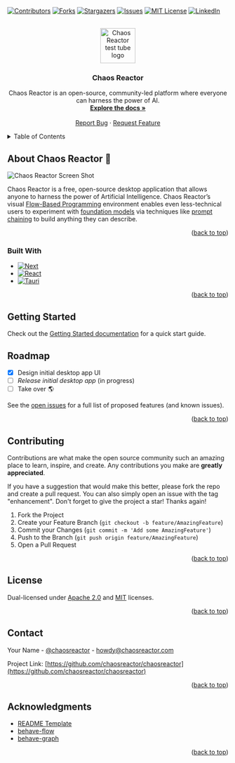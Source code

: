 <!-- Improved compatibility of back to top link: See: https://github.com/othneildrew/Best-README-Template/pull/73 -->

<a name="readme-top"></a>

<!-- PROJECT SHIELDS -->
<!--
*** We're using markdown "reference style" links for readability.
*** Reference links are enclosed in brackets [ ] instead of parentheses ( ).
*** See the bottom of this document for the declaration of the reference variables
*** for contributors-url, forks-url, etc. This is an optional, concise syntax you may use.
*** https://www.markdownguide.org/basic-syntax/#reference-style-links
-->

[![Contributors][contributors-shield]][contributors-url]
[![Forks][forks-shield]][forks-url]
[![Stargazers][stars-shield]][stars-url]
[![Issues][issues-shield]][issues-url]
[![MIT License][license-shield]][license-url]
[![LinkedIn][linkedin-shield]][linkedin-url]

<!-- PROJECT LOGO -->
<br />
<div align="center">
  <a href="https://chaosreactor.com">
    <img src="https://github.com/chaosreactor/chaosreactor/raw/main/libs/ui/src/lib/test-tube.png" alt="Chaos Reactor test tube logo" width="80" height="80">
  </a>

<h3 align="center">Chaos Reactor</h3>

  <p align="center">
    Chaos Reactor is an open-source, community-led platform where everyone can harness the power of AI.
    <br />
    <a href="https://docs.chaosreactor.com"><strong>Explore the docs »</strong></a>
    <br />
    <br />
    <a href="https://github.com/chaosreactor/chaosreactor/issues">Report Bug</a>
    ·
    <a href="https://github.com/chaosreactor/chaosreactor/issues">Request Feature</a>
  </p>
</div>

<!-- TABLE OF CONTENTS -->
<details>
  <summary>Table of Contents</summary>
  <ol>
    <li>
      <a href="#about-the-project">About Chaos Reactor 🧪</a>
      <ul>
        <li><a href="#built-with">Built With</a></li>
      </ul>
    </li>
    <li>
      <a href="#getting-started">Getting Started</a>
      <ul>
        <li><a href="#prerequisites">Prerequisites</a></li>
        <li><a href="#installation">Installation</a></li>
      </ul>
    </li>
    <li><a href="#usage">Usage</a></li>
    <li><a href="#roadmap">Roadmap</a></li>
    <li><a href="#contributing">Contributing</a></li>
    <li><a href="#license">License</a></li>
    <li><a href="#contact">Contact</a></li>
    <li><a href="#acknowledgments">Acknowledgments</a></li>
  </ol>
</details>

<!-- ABOUT THE PROJECT -->

## About Chaos Reactor 🧪

![Chaos Reactor Screen Shot](https://p129.p0.n0.cdn.getcloudapp.com/items/xQuxJRz5/a2cdc41c-4dec-447d-a251-9f6cfe2f2d34.png?v=9cdb50820f24a88578d2802b73048dd9)

Chaos Reactor is a free, open-source desktop application that allows anyone to harness the power of Artificial Intelligence. Chaos Reactor’s visual [Flow-Based Programming](https://en.wikipedia.org/wiki/Flow-based_programming) environment enables even less-technical users to experiment with [foundation models](https://en.wikipedia.org/wiki/Foundation_models) via techniques like [prompt chaining](https://arxiv.org/abs/2203.06566) to build anything they can describe.

<p align="right">(<a href="#readme-top">back to top</a>)</p>

### Built With

- [![Next][next.js]][next-url]
- [![React][react.js]][react-url]
- [![Tauri][tauri]][tauri-url]

<p align="right">(<a href="#readme-top">back to top</a>)</p>

<!-- GETTING STARTED -->

## Getting Started

Check out the [Getting Started documentation](https://docs.chaosreactor.com/docs/devs) for a quick start guide.

<!-- ROADMAP -->

## Roadmap

- [x] Design initial desktop app UI
- [ ] _Release initial desktop app_ (in progress)
- [ ] Take over :earth_americas:

See the [open issues](https://github.com/chaosreactor/chaosreactor/issues) for a full list of proposed features (and known issues).

<p align="right">(<a href="#readme-top">back to top</a>)</p>

<!-- CONTRIBUTING -->

## Contributing

Contributions are what make the open source community such an amazing place to learn, inspire, and create. Any contributions you make are **greatly appreciated**.

If you have a suggestion that would make this better, please fork the repo and create a pull request. You can also simply open an issue with the tag "enhancement".
Don't forget to give the project a star! Thanks again!

1. Fork the Project
2. Create your Feature Branch (`git checkout -b feature/AmazingFeature`)
3. Commit your Changes (`git commit -m 'Add some AmazingFeature'`)
4. Push to the Branch (`git push origin feature/AmazingFeature`)
5. Open a Pull Request

<p align="right">(<a href="#readme-top">back to top</a>)</p>

<!-- LICENSE -->

## License

Dual-licensed under [Apache 2.0](https://www.apache.org/licenses/LICENSE-2.0) and [MIT](https://opensource.org/licenses/MIT) licenses.

<p align="right">(<a href="#readme-top">back to top</a>)</p>

<!-- CONTACT -->

## Contact

Your Name - [@chaosreactor](https://twitter.com/chaosreactor) - howdy@chaosreactor.com

Project Link: [https://github.com/chaosreactor/chaosreactor](https://github.com/chaosreactor/chaosreactor)

<p align="right">(<a href="#readme-top">back to top</a>)</p>

<!-- ACKNOWLEDGMENTS -->

## Acknowledgments

- [README Template](https://github.com/othneildrew/Best-README-Template)
- [behave-flow](https://github.com/beeglebug/behave-flow)
- [behave-graph](https://github.com/bhouston/behave-graph)

<p align="right">(<a href="#readme-top">back to top</a>)</p>

<!-- MARKDOWN LINKS & IMAGES -->
<!-- https://www.markdownguide.org/basic-syntax/#reference-style-links -->
<!-- https://stackoverflow.com/questions/38985050/how-do-i-use-the-logo-option-in-shields-io-badges -->

[contributors-shield]: https://img.shields.io/github/contributors/chaosreactor/chaosreactor.svg?style=for-the-badge
[contributors-url]: https://github.com/chaosreactor/chaosreactor/graphs/contributors
[forks-shield]: https://img.shields.io/github/forks/chaosreactor/chaosreactor.svg?style=for-the-badge
[forks-url]: https://github.com/chaosreactor/chaosreactor/network/members
[stars-shield]: https://img.shields.io/github/stars/chaosreactor/chaosreactor.svg?style=for-the-badge
[stars-url]: https://github.com/chaosreactor/chaosreactor/stargazers
[issues-shield]: https://img.shields.io/github/issues/chaosreactor/chaosreactor.svg?style=for-the-badge
[issues-url]: https://github.com/chaosreactor/chaosreactor/issues
[license-shield]: https://img.shields.io/github/license/chaosreactor/chaosreactor.svg?style=for-the-badge
[license-url]: https://github.com/chaosreactor/chaosreactor/blob/master/LICENSE.txt
[linkedin-shield]: https://img.shields.io/badge/-LinkedIn-black.svg?style=for-the-badge&logo=linkedin&colorB=555
[linkedin-url]: https://www.linkedin.com/company/voxable
[next.js]: https://img.shields.io/badge/next.js-000000?style=for-the-badge&logo=nextdotjs&logoColor=white
[next-url]: https://nextjs.org/
[react.js]: https://img.shields.io/badge/React-20232A?style=for-the-badge&logo=react&logoColor=61DAFB
[react-url]: https://reactjs.org/
[tauri]: https://img.shields.io/badge/Tauri-5effd7?style=for-the-badge&logo=tauri&logoColor=yellow
[tauri-url]: https://tauri.app/
